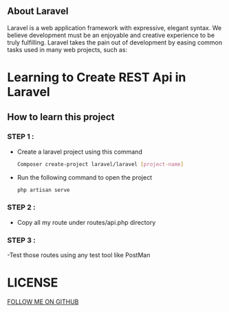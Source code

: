 ## About Laravel

Laravel is a web application framework with expressive, elegant syntax. We believe development must be an enjoyable and creative experience to be truly fulfilling. Laravel takes the pain out of development by easing common tasks used in many web projects, such as:

# Learning to Create REST Api in Laravel

## How to learn this project

### STEP 1 :

-   Create a laravel project using this command<br>
    ```bash
    Composer create-project laravel/laravel [project-name]
    ```
-   Run the following command to open the project<br>
    ```bash
    php artisan serve
    ```

### STEP 2 :

-   Copy all my route under routes/api.php directory

### STEP 3 :

-Test those routes using any test tool like PostMan
<BR>

# LICENSE

[FOLLOW ME ON GITHUB](https://github.com/FrancisMosoti/)
